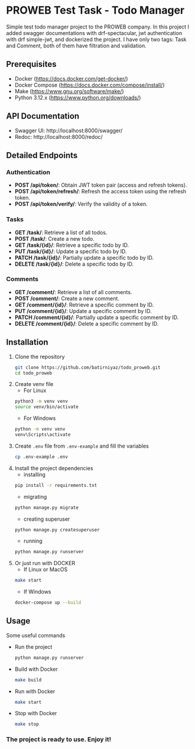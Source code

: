 # PROWEB Test Task - Todo Manager
Simple test todo manager project to the PROWEB company. In this project I added swagger documentations with drf-spectacular, jwt authentication with drf simple-jwt, and dockerized the project. I have only two tags: Task and Comment, both of them have filtration and validation.

## Prerequisites
- Docker (https://docs.docker.com/get-docker/)
- Docker Compose (https://docs.docker.com/compose/install/)
- Make (https://www.gnu.org/software/make/)
- Python 3.12.x (https://www.python.org/downloads/)

## API Documentation
- Swagger UI: http://localhost:8000/swagger/
- Redoc: http://localhost:8000/redoc/

## Detailed Endpoints

### Authentication
- **POST /api/token/**: Obtain JWT token pair (access and refresh tokens).
- **POST /api/token/refresh/**: Refresh the access token using the refresh token.
- **POST /api/token/verify/**: Verify the validity of a token.

### Tasks
- **GET /task/**: Retrieve a list of all todos.
- **POST /task/**: Create a new todo.
- **GET /task/{id}/**: Retrieve a specific todo by ID.
- **PUT /task/{id}/**: Update a specific todo by ID.
- **PATCH /task/{id}/**: Partially update a specific todo by ID.
- **DELETE /task/{id}/**: Delete a specific todo by ID.

### Comments
- **GET /comment/**: Retrieve a list of all comments.
- **POST /comment/**: Create a new comment.
- **GET /comment/{id}/**: Retrieve a specific comment by ID.
- **PUT /comment/{id}/**: Update a specific comment by ID.
- **PATCH /comment/{id}/**: Partially update a specific comment by ID.
- **DELETE /comment/{id}/**: Delete a specific comment by ID.


## Installation
1. Clone the repository
    ```bash
    git clone https://github.com/batirniyaz/todo_proweb.git
    cd todo_proweb
    ```
2. Create venv file
   - For Linux
    ```bash
    python3 -m venv venv
    source venv/bin/activate
    ```
    - For Windows
     ```bash
    python -m venv venv
    venv\Scripts\activate
   ```
3. Create `.env` file from `.env-example` and fill the variables
    ```bash
    cp .env-example .env
    ```
4. Install the project dependencies
    - installing
    ```bash
   pip install -r requirements.txt
    ```
    - migrating
    ```bash
    python manage.py migrate
    ```
    - creating superuser
    ```bash
    python manage.py createsuperuser
    ```
   - running
    ```bash
    python manage.py runserver
    ```
5. Or just run with DOCKER
    - If Linux or MacOS
    ```bash
    make start
    ```
    - If Windows
    ```bash
    docker-compose up --build
    ```

## Usage
Some useful commands
- Run the project
    ```bash
    python manage.py runserver
    ```
- Build with Docker
    ```bash
    make build
    ```
- Run with Docker
    ```bash
    make start
    ```
- Stop with Docker
    ```bash
    make stop
    ```

### The project is ready to use. Enjoy it!
